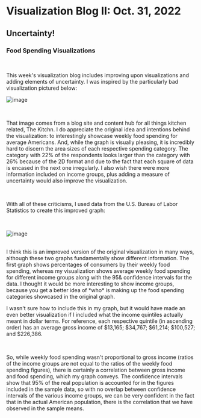 # Visualization Blog II: Oct. 31, 2022
## Uncertainty!
### Food Spending Visualizations

<br />

This week's visualization blog includes improving upon visualizations and adding elements of uncertainty. I was inspired by the particularly bad visualization 
pictured below:

![image](https://user-images.githubusercontent.com/91711083/199404675-4fa0c22a-4d6d-41cb-9159-150792cbcc0b.png)

<br />

That image comes from a blog site and content hub for all things kitchen related, The Kitchn. I do appreciate the original idea and intentions behind the visualization:
to interestingly showcase weekly food spending for average Americans. And, while the graph is visually pleasing, it is incredibly hard to discern the area sizes
of each respective spending category. The category with 22% of the respondents looks larger than the category with 26% because of the 2D format and due to 
the fact that each square of data is encased in the next one irregularly.
I also wish there were more information included on income groups, plus adding a measure of uncertainty would also 
improve the visualization. 

<br />

With all of these criticisms, I used data from the U.S. Bureau of Labor Statistics to create this improved graph:

<br />


![image](https://user-images.githubusercontent.com/91711083/199419945-df278cf9-7862-4c20-a713-e10b0fa98dcb.png)

<br />
I think this is an improved version of the original visualization in many ways, although these two graphs fundamentally show different information. The first graph
shows percentages of consumers by their weekly food spending, whereas my visualization shows average weekly food spending for different income groups along with 
the 95& confidence intervals for the data. I thought it would be more interesting to show income groups, because you get a better idea of *who* is making up the 
food spending categories showcased in the original graph.

<br />

I wasn't sure how to include this in my graph, but it would have made an even better visualization if I included what the income quintiles actually meant in dollar terms. 
For reference, each respective quintile (in ascending order) has an average gross income of 
$13,165; $34,767; $61,214; $100,527; and $226,386. 

<br />


So, while weekly food spending wasn't proportional to gross income (ratios of the income groups
are not equal to the ratios of the weekly food spending figures), there is certainly a correlation between
gross income and food spending, which my graph conveys. The confidence intervals show that 95% of the real population is accounted for in the figures included
in the sample data, so with no overlap between confidence intervals of the various income groups, we can be very confident in the fact that in the actual 
American population, there is the correlation
that we have observed in the sample means. 
